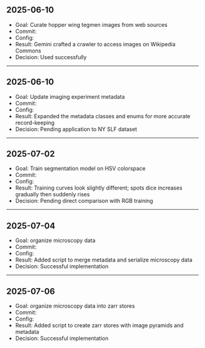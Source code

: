 ## 2025-06-10
* Goal: Curate hopper wing tegmen images from web sources
* Commit: 
* Config: 
* Result: Gemini crafted a crawler to access images on Wikipedia Commons
* Decision: Used successfully
---

## 2025-06-10
* Goal: Update imaging experiment metadata
* Commit: 
* Config: 
* Result: Expanded the metadata classes and enums for more accurate record-keeping
* Decision: Pending application to NY SLF dataset
---

## 2025-07-02
* Goal: Train segmentation model on HSV colorspace
* Commit: 
* Config: 
* Result: Training curves look slightly different; spots dice increases gradually then suddenly rises
* Decision: Pending direct comparison with RGB training
---

## 2025-07-04
* Goal: organize microscopy data
* Commit:
* Config:
* Result: Added script to merge metadata and serialize microscopy data
* Decision: Successful implementation
---

## 2025-07-06
* Goal: organize microscopy data into zarr stores
* Commit:
* Config:
* Result: Added script to create zarr stores with image pyramids and metadata
* Decision: Successful implementation
